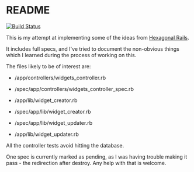 # README

[![Build Status](https://travis-ci.org/andyw8/hexagonal_rails_rspec_example.svg?branch=master)](https://travis-ci.org/andyw8/hexagonal_rails_rspec_example)

This is my attempt at implementing some of the ideas from [Hexagonal Rails](https://www.youtube.com/watch?v=CGN4RFkhH2M).

It includes full specs, and I've tried to document the non-obvious things which I learned during the process of working on this.

The files likely to be of interest are:

* /app/controllers/widgets_controller.rb
* /spec/app/controllers/widgets_controller_spec.rb

* /app/lib/widget_creator.rb
* /spec/app/lib/widget_creator.rb

* /spec/app/lib/widget_updater.rb
* /app/lib/widget_updater.rb

All the controller tests avoid hitting the database.

One spec is currently marked as pending, as I was having trouble making it pass - the redirection after destroy. Any help with that is welcome.

